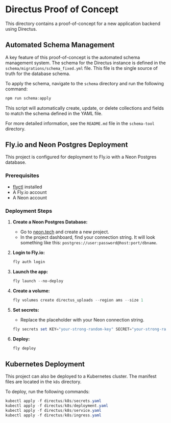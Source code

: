 # Directus Proof of Concept

This directory contains a proof-of-concept for a new application backend using Directus.

## Automated Schema Management

A key feature of this proof-of-concept is the automated schema management system. The schema for the Directus instance is defined in the `schema/migrations/schema_fixed.yml` file. This file is the single source of truth for the database schema.

To apply the schema, navigate to the `schema` directory and run the following command:

```powershell
npm run schema:apply
```

This script will automatically create, update, or delete collections and fields to match the schema defined in the YAML file.

For more detailed information, see the `README.md` file in the `schema-tool` directory.

## Fly.io and Neon Postgres Deployment

This project is configured for deployment to Fly.io with a Neon Postgres database.

### Prerequisites

*   [flyctl](https://fly.io/docs/hands-on/install-flyctl/) installed
*   A Fly.io account
*   A Neon account

### Deployment Steps

1.  **Create a Neon Postgres Database:**
    *   Go to [neon.tech](https://neon.tech/) and create a new project.
    *   In the project dashboard, find your connection string. It will look something like this: `postgres://user:password@host:port/dbname`.

2.  **Login to Fly.io:**
    ```powershell
    fly auth login
    ```

3.  **Launch the app:**
    ```powershell
    fly launch --no-deploy
    ```

4.  **Create a volume:**
    ```powershell
    fly volumes create directus_uploads --region ams --size 1
    ```

5.  **Set secrets:**
    *   Replace the placeholder with your Neon connection string.
    ```powershell
    fly secrets set KEY="your-strong-random-key" SECRET="your-strong-random-secret" ADMIN_EMAIL="wmasman@gmail.com" ADMIN_PASSWORD="password" DB_CONNECTION_STRING="your-neon-connection-string"
    ```

5.  **Deploy:**
    ```powershell
    fly deploy
    ```

## Kubernetes Deployment

This project can also be deployed to a Kubernetes cluster. The manifest files are located in the `k8s` directory.

To deploy, run the following commands:

```powershell
kubectl apply -f directus/k8s/secrets.yaml
kubectl apply -f directus/k8s/deployment.yaml
kubectl apply -f directus/k8s/service.yaml
kubectl apply -f directus/k8s/ingress.yaml
```